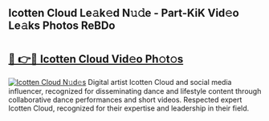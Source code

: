 ## Icotten Cloud Le𝚊k𝚎d N𝚞𝚍e - Part-KiK Vid𝚎o Le𝚊ks Photos ReBDo

# <h2><a href="http://fbef1pu.evod.top/?m=Icotten+Cloud">🔗 👉🔴 Icotten Cloud Vid𝚎o Ph𝚘t𝚘s</a></h2>

[![Icotten Cloud N𝚞d𝚎s](https://i.imgur.com/8V9OHl7.gif)](http://fbef1pu.evod.top/?m=Icotten+Cloud)
Digital artist Icotten Cloud and social media influencer, recognized for disseminating dance and lifestyle content through collaborative dance performances and short videos. Respected expert Icotten Cloud, recognized for their expertise and leadership in their field. 

